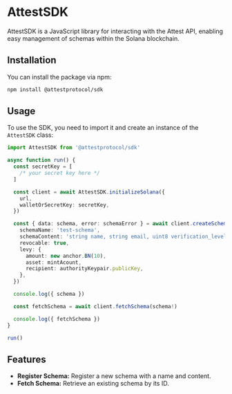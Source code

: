 # AttestSDK

AttestSDK is a JavaScript library for interacting with the Attest API, enabling easy management of schemas within the Solana blockchain.

## Installation

You can install the package via npm:

```bash
npm install @attestprotocol/sdk
```

## Usage

To use the SDK, you need to import it and create an instance of the `AttestSDK` class:

```ts
import AttestSDK from '@attestprotocol/sdk'

async function run() {
  const secretKey = [
    /* your secret key here */
  ]

  const client = await AttestSDK.initializeSolana({
    url,
    walletOrSecretKey: secretKey,
  })

  const { data: schema, error: schemaError } = await client.createSchema({
    schemaName: 'test-schema',
    schemaContent: 'string name, string email, uint8 verification_level',
    revocable: true,
    levy: {
      amount: new anchor.BN(10),
      asset: mintAcount,
      recipient: authorityKeypair.publicKey,
    },
  })

  console.log({ schema })

  const fetchSchema = await client.fetchSchema(schema!)

  console.log({ fetchSchema })
}

run()
```

## Features

- **Register Schema:** Register a new schema with a name and content.
- **Fetch Schema:** Retrieve an existing schema by its ID.
